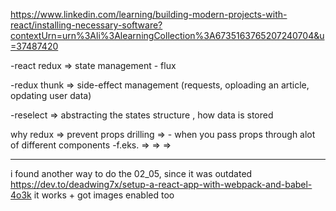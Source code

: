 https://www.linkedin.com/learning/building-modern-projects-with-react/installing-necessary-software?contextUrn=urn%3Ali%3AlearningCollection%3A6735163765207240704&u=37487420

-react redux => state management
    - flux

-redux thunk => side-effect management (requests, oploading an article, opdating user data)

-reselect => abstracting the states structure , how data is stored


why redux =>
prevent props drilling =>
    - when you pass props through alot of different components
    -f.eks. <App> => <List> => <ListItem> => <ETC>
    

---------
i found another way to do the 02_05, since it was outdated
https://dev.to/deadwing7x/setup-a-react-app-with-webpack-and-babel-4o3k
it works + got images enabled too

